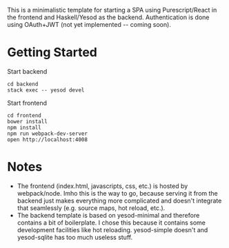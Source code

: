 This is a minimalistic template for starting a SPA using Purescript/React in the frontend and Haskell/Yesod as the backend. 
Authentication is done using OAuth+JWT (not yet implemented -- coming soon).

# Getting Started

Start backend
```
cd backend
stack exec -- yesod devel
```

Start frontend
```
cd frontend
bower install
npm install
npm run webpack-dev-server
open http://localhost:4008
```

# Notes

* The frontend (index.html, javascripts, css, etc.) is hosted by webpack/node. Imho this is the way to go, because serving it from the backend just makes everything more complicated and doesn't integrate that seamlessly (e.g. source maps, hot reload, etc.).
* The backend template is based on yesod-minimal and therefore contains a bit of boilerplate. I chose this because it contains some development facilities like hot reloading. yesod-simple doesn't and yesod-sqlite has too much useless stuff.  


